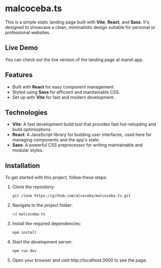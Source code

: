 # malcoceba.ts

This is a simple static landing page built with **Vite**, **React**, and **Sass**. It's designed to showcase a clean, minimalistic design suitable for personal or professional websites.

## Live Demo

You can check out the live version of the landing page at manel.app.

## Features

- Built with **React** for easy component management.
- Styled using **Sass** for efficient and maintainable CSS.
- Set up with **Vite** for fast and modern development.

## Technologies

- **Vite**: A fast development build tool that provides fast hot-reloading and build optimizations.
- **React**: A JavaScript library for building user interfaces, used here for managing components and the app's state.
- **Sass**: A powerful CSS preprocessor for writing maintainable and modular styles.

## Installation

To get started with this project, follow these steps:

1. Clone the repository:

   ```bash
   git clone https://github.com/alcoceba/malcoceba.ts.git
   ```

2. Navigate to the project folder:

   ```bash
   cd malcoceba.ts
   ```

3. Install the required dependencies:

   ```bash
   npm install
   ```

4. Start the development server:

   ```bash
   npm run dev
   ```

5. Open your browser and visit http://localhost:3000 to see the page.
